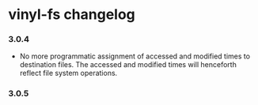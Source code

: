 # vinyl-fs changelog

### 3.0.4
* No more programmatic assignment of accessed and modified times to destination 
  files. The accessed and modified times will henceforth reflect file system 
  operations.

### 3.0.5
